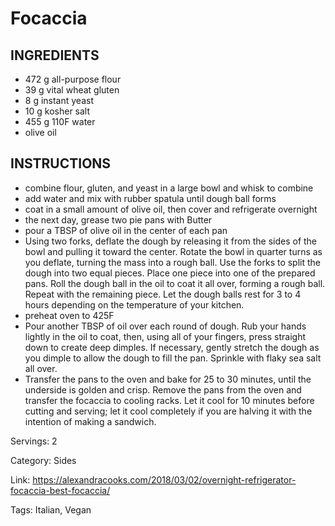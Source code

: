 # Focaccia

## INGREDIENTS

- 472 g all-purpose flour
- 39 g vital wheat gluten
- 8 g instant yeast
- 10 g kosher salt
- 455 g 110F water
- olive oil

## INSTRUCTIONS

- combine flour, gluten, and yeast in a large bowl and whisk to combine
- add water and mix with rubber spatula until dough ball forms
- coat in a small amount of olive oil, then cover and refrigerate overnight
- the next day, grease two pie pans with Butter
- pour a TBSP of olive oil in the center of each pan
- Using two forks, deflate the dough by releasing it from the sides of the bowl and pulling it toward the center. Rotate the bowl in quarter turns as you deflate, turning the mass into a rough ball. Use the forks to split the dough into two equal pieces. Place one piece into one of the prepared pans. Roll the dough ball in the oil to coat it all over, forming a rough ball. Repeat with the remaining piece. Let the dough balls rest for 3 to 4 hours depending on the temperature of your kitchen.
- preheat oven to 425F
- Pour another TBSP of oil over each round of dough. Rub your hands lightly in the oil to coat, then, using all of your fingers, press straight down to create deep dimples. If necessary, gently stretch the dough as you dimple to allow the dough to fill the pan. Sprinkle with flaky sea salt all over.
- Transfer the pans to the oven and bake for 25 to 30 minutes, until the underside is golden and crisp. Remove the pans from the oven and transfer the focaccia to cooling racks. Let it cool for 10 minutes before cutting and serving; let it cool completely if you are halving it with the intention of making a sandwich.

Servings: 2

Category: Sides

Link: https://alexandracooks.com/2018/03/02/overnight-refrigerator-focaccia-best-focaccia/

Tags: Italian, Vegan

